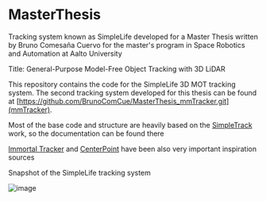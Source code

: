 # MasterThesis
Tracking system known as SimpleLife developed for a Master Thesis written by Bruno Comesaña Cuervo for the master's program in Space Robotics and Automation at Aalto University

Title: General-Purpose Model-Free Object Tracking with 3D LiDAR

This repository contains the code for the SimpleLife 3D MOT tracking system. The second tracking system developed for this thesis can be found at [https://github.com/BrunoComCue/MasterThesis_mmTracker.git](mmTracker).

Most of the base code and structure are heavily based on the [SimpleTrack](https://github.com/tusen-ai/SimpleTrack.git) work, so the documentation can be found there

[Immortal Tracker](https://github.com/BrunoComCue/ImmortalTracker.git)  and [CenterPoint](https://github.com/BrunoComCue/CenterPoint.git) have been also very important inspiration sources

Snapshot of the SimpleLife tracking system

![image](https://user-images.githubusercontent.com/96663203/194763361-5ddb2051-2559-420f-a1e0-40185b642b70.png)
